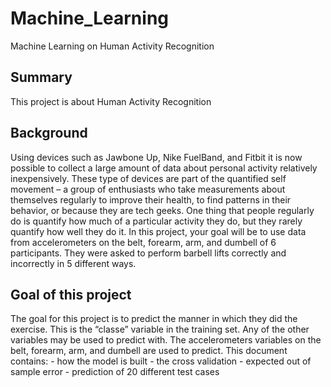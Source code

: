 # Machine_Learning
Machine Learning on Human Activity Recognition

## Summary
This project is about Human Activity Recognition

## Background
Using devices such as Jawbone Up, Nike FuelBand, and Fitbit it is now possible to collect a large amount of data about personal activity relatively inexpensively. These type of devices are part of the quantified self movement – a group of enthusiasts who take measurements about themselves regularly to improve their health, to find patterns in their behavior, or because they are tech geeks. One thing that people regularly do is quantify how much of a particular activity they do, but they rarely quantify how well they do it. In this project, your goal will be to use data from accelerometers on the belt, forearm, arm, and dumbell of 6 participants. They were asked to perform barbell lifts correctly and incorrectly in 5 different ways. 

## Goal of this project
The goal for this project is to predict the manner in which they did the exercise. This is the “classe” variable in the training set. Any of the other variables may be used to predict with. The accelerometers variables on the belt, forearm, arm, and dumbell are used to predict. This document contains: - how the model is built - the cross validation - expected out of sample error - prediction of 20 different test cases
